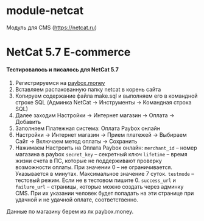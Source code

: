 # module-netcat
Модуль для CMS (https://netcat.ru)

# NetCat 5.7 E-commerce

#### Тестировалось и писалось для NetCat 5.7

1. Регистрируемся на <a href="https://paybox.money" target="_blank">paybox.money</a>
2. Вставляем распакованную папку netcat в корень сайта
3. Копируем содержание файла make.sql и выполняем его в командной строке SQL (Админка NetCat -> Инструменты -> Командная строка SQL)
4. Далее заходим Настройки -> Интернет магазин -> Оплата -> Добавить
5. Заполняем Платежная система: Оплата Paybox онлайн
6. Настройки -> Интернет магазин -> Прием платежей -> Выбираем Сайт -> Включаем метод оплаты -> Сохранить
7. Нажимаем Настроить на Оплата Paybox онлайн:
`merchant_id` – номер магазина в paybox
`secret_key` – секретный ключ
`lifetime` – время жизни счета в ПС, которые не поддерживают проверку возможности оплаты. При значении 0 – не ограничивается. Указывается в минутах. Максимальное значение 7 суток.
`testmode` – тестовый режим. Если не в тестовом пишите 0.
`success_url` и `failure_url` – страницы, которые можно создать через админку CMS. При их указании человек будет попадать на эти странице при удачной и не удачной оплате, соответственно.

Данные по магазину берем из лк paybox.money.
